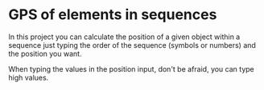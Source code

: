 # GPS of elements in sequences
In this project you can calculate the position of a given object within a sequence just typing the order of the sequence (symbols or numbers) and the position you want.

When typing the values in the position input, don't be afraid, you can type high values.
